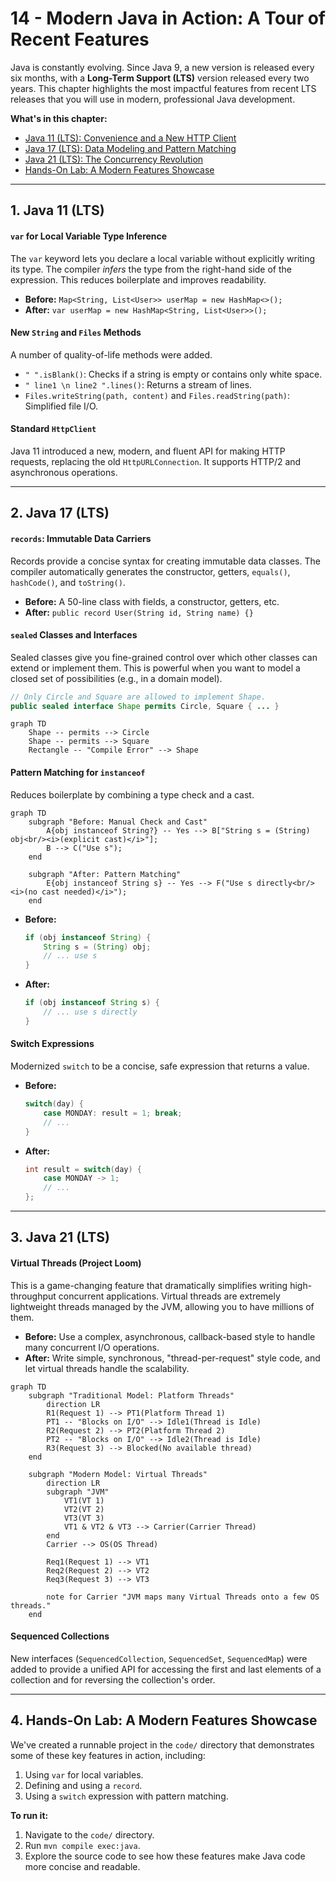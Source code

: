 # 14 - Modern Java in Action: A Tour of Recent Features

Java is constantly evolving. Since Java 9, a new version is released every six months, with a **Long-Term Support (LTS)** version released every two years. This chapter highlights the most impactful features from recent LTS releases that you will use in modern, professional Java development.

**What's in this chapter:**
*   [Java 11 (LTS): Convenience and a New HTTP Client](#1-java-11-lts)
*   [Java 17 (LTS): Data Modeling and Pattern Matching](#2-java-17-lts)
*   [Java 21 (LTS): The Concurrency Revolution](#3-java-21-lts)
*   [Hands-On Lab: A Modern Features Showcase](#4-hands-on-lab-a-modern-features-showcase)

---

## 1. Java 11 (LTS)

#### `var` for Local Variable Type Inference
The `var` keyword lets you declare a local variable without explicitly writing its type. The compiler *infers* the type from the right-hand side of the expression. This reduces boilerplate and improves readability.

*   **Before:** `Map<String, List<User>> userMap = new HashMap<>();`
*   **After:** `var userMap = new HashMap<String, List<User>>();`

#### New `String` and `Files` Methods
A number of quality-of-life methods were added.
*   `" ".isBlank()`: Checks if a string is empty or contains only white space.
*   `" line1 \n line2 ".lines()`: Returns a stream of lines.
*   `Files.writeString(path, content)` and `Files.readString(path)`: Simplified file I/O.

#### Standard `HttpClient`
Java 11 introduced a new, modern, and fluent API for making HTTP requests, replacing the old `HttpURLConnection`. It supports HTTP/2 and asynchronous operations.

---

## 2. Java 17 (LTS)

#### `records`: Immutable Data Carriers
Records provide a concise syntax for creating immutable data classes. The compiler automatically generates the constructor, getters, `equals()`, `hashCode()`, and `toString()`.

*   **Before:** A 50-line class with fields, a constructor, getters, etc.
*   **After:** `public record User(String id, String name) {}`

#### `sealed` Classes and Interfaces
Sealed classes give you fine-grained control over which other classes can extend or implement them. This is powerful when you want to model a closed set of possibilities (e.g., in a domain model).

```java
// Only Circle and Square are allowed to implement Shape.
public sealed interface Shape permits Circle, Square { ... }
```

```mermaid
graph TD
    Shape -- permits --> Circle
    Shape -- permits --> Square
    Rectangle -- "Compile Error" --> Shape
```

#### Pattern Matching for `instanceof`
Reduces boilerplate by combining a type check and a cast.

```mermaid
graph TD
    subgraph "Before: Manual Check and Cast"
        A{obj instanceof String?} -- Yes --> B["String s = (String) obj<br/><i>(explicit cast)</i>"];
        B --> C("Use s");
    end

    subgraph "After: Pattern Matching"
        E{obj instanceof String s} -- Yes --> F("Use s directly<br/><i>(no cast needed)</i>");
    end
```

*   **Before:**
    ```java
    if (obj instanceof String) {
        String s = (String) obj;
        // ... use s
    }
    ```
*   **After:**
    ```java
    if (obj instanceof String s) {
        // ... use s directly
    }
    ```

#### Switch Expressions
Modernized `switch` to be a concise, safe expression that returns a value.

*   **Before:**
    ```java
    switch(day) {
        case MONDAY: result = 1; break;
        // ...
    }
    ```
*   **After:**
    ```java
    int result = switch(day) {
        case MONDAY -> 1;
        // ...
    };
    ```

---

## 3. Java 21 (LTS)

#### Virtual Threads (Project Loom)
This is a game-changing feature that dramatically simplifies writing high-throughput concurrent applications. Virtual threads are extremely lightweight threads managed by the JVM, allowing you to have millions of them.

*   **Before:** Use a complex, asynchronous, callback-based style to handle many concurrent I/O operations.
*   **After:** Write simple, synchronous, "thread-per-request" style code, and let virtual threads handle the scalability.

```mermaid
graph TD
    subgraph "Traditional Model: Platform Threads"
        direction LR
        R1(Request 1) --> PT1(Platform Thread 1)
        PT1 -- "Blocks on I/O" --> Idle1(Thread is Idle)
        R2(Request 2) --> PT2(Platform Thread 2)
        PT2 -- "Blocks on I/O" --> Idle2(Thread is Idle)
        R3(Request 3) --> Blocked(No available thread)
    end

    subgraph "Modern Model: Virtual Threads"
        direction LR
        subgraph "JVM"
            VT1(VT 1)
            VT2(VT 2)
            VT3(VT 3)
            VT1 & VT2 & VT3 --> Carrier(Carrier Thread)
        end
        Carrier --> OS(OS Thread)

        Req1(Request 1) --> VT1
        Req2(Request 2) --> VT2
        Req3(Request 3) --> VT3

        note for Carrier "JVM maps many Virtual Threads onto a few OS threads."
    end
```

#### Sequenced Collections
New interfaces (`SequencedCollection`, `SequencedSet`, `SequencedMap`) were added to provide a unified API for accessing the first and last elements of a collection and for reversing the collection's order.

---

## 4. Hands-On Lab: A Modern Features Showcase

We've created a runnable project in the `code/` directory that demonstrates some of these key features in action, including:
1.  Using `var` for local variables.
2.  Defining and using a `record`.
3.  Using a `switch` expression with pattern matching.

**To run it:**
1.  Navigate to the `code/` directory.
2.  Run `mvn compile exec:java`.
3.  Explore the source code to see how these features make Java code more concise and readable.
